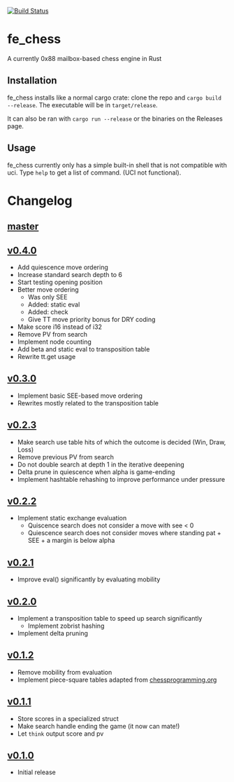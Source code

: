 [![Build Status](https://travis-ci.org/ColonelPhantom/fe_chess.svg?branch=master)](https://travis-ci.org/ColonelPhantom/fe_chess)

# fe_chess
A currently 0x88 mailbox-based chess engine in Rust

## Installation
fe_chess installs like a normal cargo crate: clone the repo and `cargo build --release`.
The executable will be in `target/release`.

It can also be ran with `cargo run --release` or the binaries on the Releases page.

## Usage
fe_chess currently only has a simple built-in shell that is not compatible with uci. Type `help` to get a list of command. (UCI not functional).

# Changelog
## [master](https://github.com/ColonelPhantom/fe_chess/compare/v0.4.0...master)
## [v0.4.0](https://github.com/ColonelPhantom/fe_chess/compare/v0.3.0...v0.4.0)
* Add quiescence move ordering
* Increase standard search depth to 6
* Start testing opening position
* Better move ordering
  * Was only SEE
  * Added: static eval
  * Added: check
  * Give TT move priority bonus for DRY coding
* Make score i16 instead of i32
* Remove PV from search
* Implement node counting
* Add beta and static eval to transposition table
* Rewrite tt.get usage
## [v0.3.0](https://github.com/ColonelPhantom/fe_chess/compare/v0.2.3...v0.3.0)
* Implement basic SEE-based move ordering
* Rewrites mostly related to the transposition table
## [v0.2.3](https://github.com/ColonelPhantom/fe_chess/compare/v0.2.2...v0.2.3)
* Make search use table hits of which the outcome is decided (Win, Draw, Loss)
* Remove previous PV from search
* Do not double search at depth 1 in the iterative deepening
* Delta prune in quiescence when alpha is game-ending
* Implement hashtable rehashing to improve performance under pressure
## [v0.2.2](https://github.com/ColonelPhantom/fe_chess/compare/v0.2.1...v0.2.2)
* Implement static exchange evaluation
    * Quiscence search does not consider a move with see < 0
    * Quiescence search does not consider moves where standing pat + SEE + a margin is below alpha
## [v0.2.1](https://github.com/ColonelPhantom/fe_chess/compare/v0.2.0...v0.2.1)
* Improve eval() significantly by evaluating mobility
## [v0.2.0](https://github.com/ColonelPhantom/fe_chess/compare/v0.1.2...v0.2.0)
* Implement a transposition table to speed up search significantly
    * Implement zobrist hashing
* Implement delta pruning
## [v0.1.2](https://github.com/ColonelPhantom/fe_chess/compare/v0.1.1...v0.1.2)
* Remove mobility from evaluation
* Implement piece-square tables adapted from [chessprogramming.org](https://www.chessprogramming.org/Simplified_Evaluation_Function)
## [v0.1.1](https://github.com/ColonelPhantom/fe_chess/compare/v0.1.0...v0.1.1)
* Store scores in a specialized struct
* Make search handle ending the game (it now can mate!)
* Let `think` output score and pv
## [v0.1.0](https://github.com/ColonelPhantom/fe_chess/commits/v0.1.0)
* Initial release